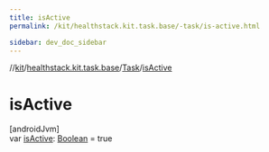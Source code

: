 ```yaml
---
title: isActive
permalink: /kit/healthstack.kit.task.base/-task/is-active.html

sidebar: dev_doc_sidebar
---
```

//[kit](../../../kit.html)/[healthstack.kit.task.base](../index.html)/[Task](index.html)/[isActive](is-active.html)



# isActive



[androidJvm]\
var [isActive](is-active.html): [Boolean](https://kotlinlang.org/api/latest/jvm/stdlib/kotlin/-boolean/index.html) = true





